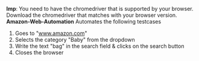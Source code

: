 **Imp**: You need to have the chromedriver that is supported by your browser. Download the chromedriver that matches with your browser version.
**Amazon-Web-Automation**
Automates the following testcases
  1. Goes to "www.amazon.com"
  2. Selects the category "Baby" from the dropdown
  3. Write the text "bag" in the search field & clicks on the search button
  4. Closes the browser
